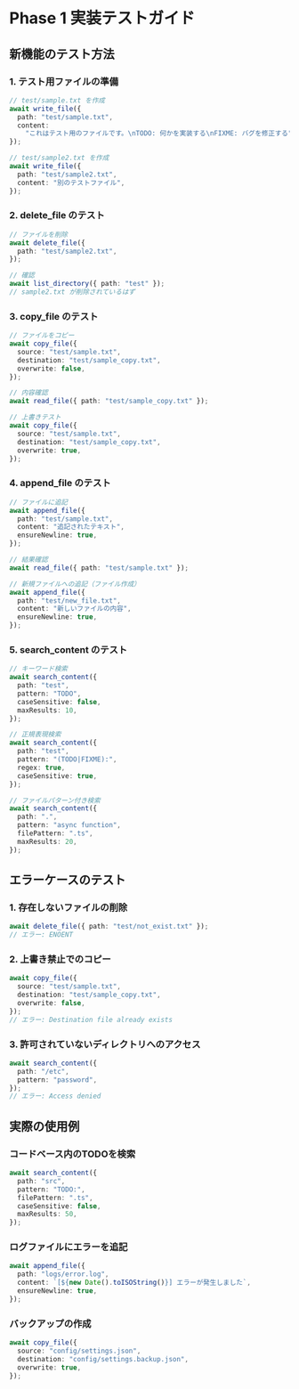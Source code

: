 # Phase 1 実装テストガイド

## 新機能のテスト方法

### 1. テスト用ファイルの準備

```typescript
// test/sample.txt を作成
await write_file({
  path: "test/sample.txt",
  content:
    "これはテスト用のファイルです。\nTODO: 何かを実装する\nFIXME: バグを修正する",
});

// test/sample2.txt を作成
await write_file({
  path: "test/sample2.txt",
  content: "別のテストファイル",
});
```

### 2. delete_file のテスト

```typescript
// ファイルを削除
await delete_file({
  path: "test/sample2.txt",
});

// 確認
await list_directory({ path: "test" });
// sample2.txt が削除されているはず
```

### 3. copy_file のテスト

```typescript
// ファイルをコピー
await copy_file({
  source: "test/sample.txt",
  destination: "test/sample_copy.txt",
  overwrite: false,
});

// 内容確認
await read_file({ path: "test/sample_copy.txt" });

// 上書きテスト
await copy_file({
  source: "test/sample.txt",
  destination: "test/sample_copy.txt",
  overwrite: true,
});
```

### 4. append_file のテスト

```typescript
// ファイルに追記
await append_file({
  path: "test/sample.txt",
  content: "追記されたテキスト",
  ensureNewline: true,
});

// 結果確認
await read_file({ path: "test/sample.txt" });

// 新規ファイルへの追記（ファイル作成）
await append_file({
  path: "test/new_file.txt",
  content: "新しいファイルの内容",
  ensureNewline: true,
});
```

### 5. search_content のテスト

```typescript
// キーワード検索
await search_content({
  path: "test",
  pattern: "TODO",
  caseSensitive: false,
  maxResults: 10,
});

// 正規表現検索
await search_content({
  path: "test",
  pattern: "(TODO|FIXME):",
  regex: true,
  caseSensitive: true,
});

// ファイルパターン付き検索
await search_content({
  path: ".",
  pattern: "async function",
  filePattern: ".ts",
  maxResults: 20,
});
```

## エラーケースのテスト

### 1. 存在しないファイルの削除

```typescript
await delete_file({ path: "test/not_exist.txt" });
// エラー: ENOENT
```

### 2. 上書き禁止でのコピー

```typescript
await copy_file({
  source: "test/sample.txt",
  destination: "test/sample_copy.txt",
  overwrite: false,
});
// エラー: Destination file already exists
```

### 3. 許可されていないディレクトリへのアクセス

```typescript
await search_content({
  path: "/etc",
  pattern: "password",
});
// エラー: Access denied
```

## 実際の使用例

### コードベース内のTODOを検索

```typescript
await search_content({
  path: "src",
  pattern: "TODO:",
  filePattern: ".ts",
  caseSensitive: false,
  maxResults: 50,
});
```

### ログファイルにエラーを追記

```typescript
await append_file({
  path: "logs/error.log",
  content: `[${new Date().toISOString()}] エラーが発生しました`,
  ensureNewline: true,
});
```

### バックアップの作成

```typescript
await copy_file({
  source: "config/settings.json",
  destination: "config/settings.backup.json",
  overwrite: true,
});
```
